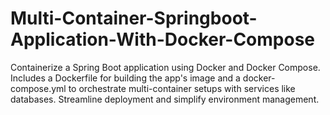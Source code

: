 # Multi-Container-Springboot-Application-With-Docker-Compose
Containerize a Spring Boot application using Docker and Docker Compose. Includes a Dockerfile for building the app's image and a docker-compose.yml to orchestrate multi-container setups with services like databases. Streamline deployment and simplify environment management.
